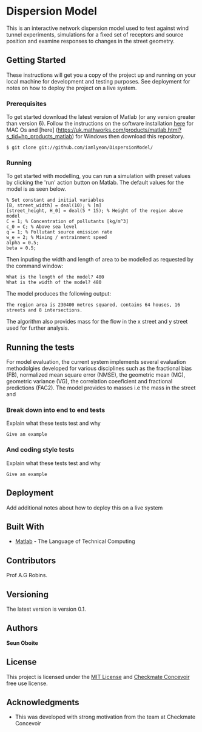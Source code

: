 # Dispersion Model

This is an interactive network dispersion model used to test against wind tunnel experiments, simulations for a fixed set of receptors and source position and examine responses to changes in the street geometry. 

## Getting Started

These instructions will get you a copy of the project up and running on your local machine for development and testing purposes. See deployment for notes on how to deploy the project on a live system.

### Prerequisites

To get started download the latest version of Matlab (or any version greater than version 6). Follow the instructions on the software installation [here](https://uk.mathworks.com/products/matlab.html?s_tid=hp_products_matlab) for MAC Os and [here] (https://uk.mathworks.com/products/matlab.html?s_tid=hp_products_matlab) for Windows then download this repository.

```
$ git clone git://github.com/iamlyeon/DispersionModel/
```

### Running

To get started with modelling, you can run a simulation with preset values by clicking the 'run' action button on Matlab. The default values for the model is as seen below.

```
% Set constant and initial variables
[B, street_width] = deal(10); % [m]
[street_height, H_0] = deal(5 * 15); % Height of the region above model 
C = 1; % Concentration of pollutants [kg/m^3]
c_0 = C; % Above sea level
q = 1; % Pollutant source emission rate
w_e = 2; % Mixing / entrainment speed
alpha = 0.5;
beta = 0.5;
```
Then inputing the width and length of area to be modelled as requested by the command window:

```
What is the length of the model? 480
What is the width of the model? 480
```

The model produces the following output:
```
The region area is 230400 metres squared, contains 64 houses, 16 streets and 8 intersections.
```

The algorithm also provides mass for the flow in the x street and y street used for further analysis.

## Running the tests

For model evaluation, the current system implements several evaluation methodolgies developed for various disciplines such as the fractional bias (FB), normalized mean square error (NMSE), the geometric mean (MG), geometric variance (VG), the correlation coeeficient and fractional predictions (FAC2). The model provides to masses i.e the mass in the street and

### Break down into end to end tests

Explain what these tests test and why

```
Give an example
```

### And coding style tests

Explain what these tests test and why

```
Give an example
```

## Deployment

Add additional notes about how to deploy this on a live system

## Built With

* [Matlab](https://uk.mathworks.com/products/matlab.html?s_tid=hp_products_matlab) - The Language of Technical Computing


## Contributors

Prof A.G Robins.

## Versioning

The latest version is version 0.1. 

## Authors

**Seun Oboite**


## License

This project is licensed under the [MIT License](LICENSE) and [Checkmate Concevoir](https://www.checkmateconcevoir.com/terms/terms) free use license.

## Acknowledgments

* This was developed with strong motivation from the team at Checkmate Concevoir

